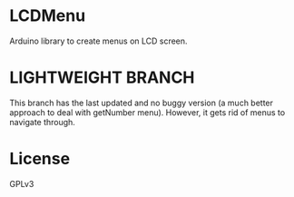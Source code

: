 # LCDMenu
Arduino library to create menus on LCD screen. 

# LIGHTWEIGHT BRANCH 
This branch has the last updated and no buggy version (a much better approach to deal with getNumber menu).
However, it gets rid of menus to navigate through. 

# License
GPLv3
